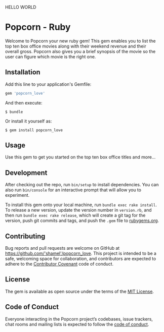 HELLO WORLD
# Popcorn - Ruby

Welcome to Popcorn your new ruby gem! This gem enables you to list the top ten box office movies along with their weekend revenue and their overall gross. Popcorn also gives you a brief synopsis of the movie so the user can figure which movie is the right one.

## Installation

Add this line to your application's Gemfile:

```ruby
gem 'popcorn_love'
```

And then execute:

    $ bundle

Or install it yourself as:

    $ gem install popcorn_love

## Usage

Use this gem to get you started on the top ten box office titles and more...

## Development

After checking out the repo, run `bin/setup` to install dependencies. You can also run `bin/console` for an interactive prompt that will allow you to experiment.

To install this gem onto your local machine, run `bundle exec rake install`. To release a new version, update the version number in `version.rb`, and then run `bundle exec rake release`, which will create a git tag for the version, push git commits and tags, and push the `.gem` file to [rubygems.org](https://rubygems.org).

## Contributing

Bug reports and pull requests are welcome on GitHub at https://github.com/'shamel'/popcorn_love. This project is intended to be a safe, welcoming space for collaboration, and contributors are expected to adhere to the [Contributor Covenant](http://contributor-covenant.org) code of conduct.

## License

The gem is available as open source under the terms of the [MIT License](https://opensource.org/licenses/MIT).

## Code of Conduct

Everyone interacting in the Popcorn project’s codebases, issue trackers, chat rooms and mailing lists is expected to follow the [code of conduct](https://github.com/'shamel'/popcorn_love/blob/master/CODE_OF_CONDUCT.md).
